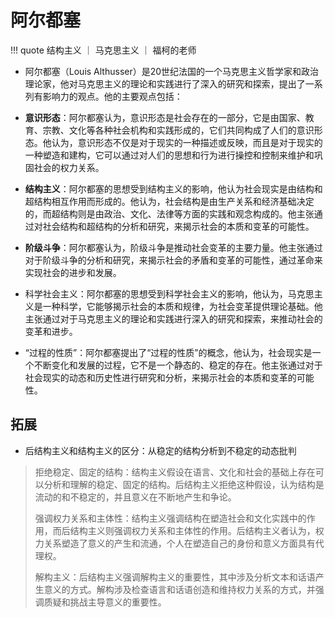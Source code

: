 # 阿尔都塞


!!! quote
    结构主义 ｜ 马克思主义 ｜ 福柯的老师


- 阿尔都塞（Louis Althusser）是20世纪法国的一个马克思主义哲学家和政治理论家，他对马克思主义的理论和实践进行了深入的研究和探索，提出了一系列有影响力的观点。他的主要观点包括：

- **意识形态**：阿尔都塞认为，意识形态是社会存在的一部分，它是由国家、教育、宗教、文化等各种社会机构和实践形成的，它们共同构成了人们的意识形态。他认为，意识形态不仅是对于现实的一种描述或反映，而且是对于现实的一种塑造和建构，它可以通过对人们的思想和行为进行操控和控制来维护和巩固社会的权力关系。

- **结构主义**：阿尔都塞的思想受到结构主义的影响，他认为社会现实是由结构和超结构相互作用而形成的。他认为，社会结构是由生产关系和经济基础决定的，而超结构则是由政治、文化、法律等方面的实践和观念构成的。他主张通过对社会结构和超结构的分析和研究，来揭示社会的本质和变革的可能性。

- **阶级斗争**：阿尔都塞认为，阶级斗争是推动社会变革的主要力量。他主张通过对于阶级斗争的分析和研究，来揭示社会的矛盾和变革的可能性，通过革命来实现社会的进步和发展。

- 科学社会主义：阿尔都塞的思想受到科学社会主义的影响，他认为，马克思主义是一种科学，它能够揭示社会的本质和规律，为社会变革提供理论基础。他主张通过对于马克思主义的理论和实践进行深入的研究和探索，来推动社会的变革和进步。

- “过程的性质”：阿尔都塞提出了“过程的性质”的概念，他认为，社会现实是一个不断变化和发展的过程，它不是一个静态的、稳定的存在。他主张通过对于社会现实的动态和历史性进行研究和分析，来揭示社会的本质和变革的可能性。


## 拓展

- 后结构主义和结构主义的区分：从稳定的结构分析到不稳定的动态批判
> 拒绝稳定、固定的结构：结构主义假设在语言、文化和社会的基础上存在可以分析和理解的稳定、固定的结构。后结构主义拒绝这种假设，认为结构是流动的和不稳定的，并且意义在不断地产生和争论。
>
> 强调权力关系和主体性：结构主义强调结构在塑造社会和文化实践中的作用，而后结构主义则强调权力关系和主体性的作用。后结构主义者认为，权力关系塑造了意义的产生和流通，个人在塑造自己的身份和意义方面具有代理权。
>
> 解构主义：后结构主义强调解构主义的重要性，其中涉及分析文本和话语产生意义的方式。解构涉及检查语言和话语创造和维持权力关系的方式，并强调质疑和挑战主导意义的重要性。